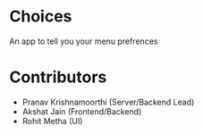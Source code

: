 ﻿# Choices

An app to tell you your menu prefrences

# Contributors
- Pranav Krishnamoorthi (Server/Backend Lead)
- Akshat Jain (Frontend/Backend)
- Rohit Metha (UI)
